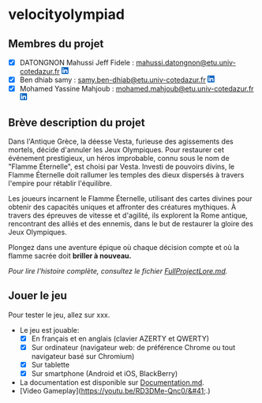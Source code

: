 # velocityolympiad

## Membres du projet

- [x] DATONGNON Mahussi Jeff Fidele :
  mahussi.datongnon@etu.univ-cotedazur.fr [![logo](public/LinkedIn.png)](https://www.linkedin.com/in/mahussi-datongnon/)
- [x] Ben dhiab samy :
  samy.ben-dhiab@etu.univ-cotedazur.fr [![logo](public/LinkedIn.png)](https://www.linkedin.com/in/samy-ben-dhiab-606915240/)
- [x] Mohamed Yassine Mahjoub :
  mohamed.mahjoub@etu.univ-cotedazur.fr [![logo](public/LinkedIn.png)](https://www.linkedin.com/in/mohamed-mahjoub-a525a4228/)

## Brève description du projet

Dans l'Antique Grèce, la déesse Vesta, furieuse des agissements des mortels, décide d'annuler les Jeux Olympiques. Pour
restaurer cet événement prestigieux, un héros improbable, connu sous le nom de "Flamme Éternelle", est choisi par Vesta.
Investi de pouvoirs divins, le Flamme Éternelle doit rallumer les temples des dieux dispersés à travers l'empire pour
rétablir l'équilibre.

Les joueurs incarnent le Flamme Éternelle, utilisant des cartes divines pour obtenir des capacités uniques et affronter
des créatures mythiques. À travers des épreuves de vitesse et d'agilité, ils explorent la Rome antique, rencontrant des
alliés et des ennemis, dans le but de restaurer la gloire des Jeux Olympiques.

Plongez dans une aventure épique où chaque décision compte et où la flamme sacrée doit **briller à nouveau.**

*Pour lire l'histoire complète, consultez le fichier [FullProjectLore.md](FullPVelocityOlympiadLore.md).*

## Jouer le jeu

Pour tester le jeu, allez sur xxx.

[//]: # (Pour tester le jeu, allez sur [Velocity Olympiad]&#40;https://velocityolympiad.netlify.app/&#41;.)

- Le jeu est jouable:
    - [x] En français et en anglais (clavier AZERTY et QWERTY)
    - [x] Sur ordinateur (navigateur web: de préférence Chrome ou tout navigateur basé sur Chromium)
    - [x] Sur tablette
    - [x] Sur smartphone (Android et iOS, BlackBerry)

- La documentation est disponible sur [Documentation.md](Documentation.md).
- [Video Gameplay]&#40;https://youtu.be/RD3DMe-Qnc0/&#41;.)




